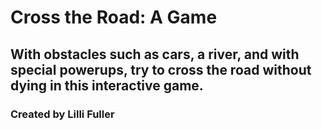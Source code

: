 # Cross the Road: A Game

## With obstacles such as cars, a river, and with special powerups, try to cross the road without dying in this interactive game.

### Created by Lilli Fuller
